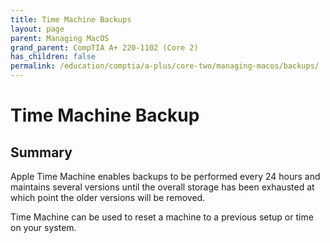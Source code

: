 ```yaml
---
title: Time Machine Backups
layout: page
parent: Managing MacOS
grand_parent: CompTIA A+ 220-1102 (Core 2)
has_children: false
permalink: /education/comptia/a-plus/core-two/managing-macos/backups/
---
```


# Time Machine Backup

## Summary

Apple Time Machine enables backups to be performed every 24 hours and maintains several versions until the overall storage has been exhausted at which point the older versions will be removed. 

Time Machine can be used to reset a machine to a previous setup or time on your system.